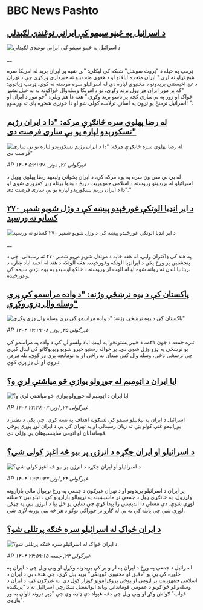 # BBC News Pashto## [د اسرائیل په ځینو سیمو کې ایراني توغندي لګېدلي](https://www.bbc.co.uk/pashto/live/c8xgz07qqdgt?at_campaign=githubrss)![د اسرائیل په ځینو سیمو کې ایراني توغندي لګېدلي](https://ichef.bbci.co.uk/ace/standard/240/cpsprodpb/8f3c/live/b1153030-4a6a-11f0-bbaa-4bc03e0665b7.jpg)__ټرمپ په خپله د "ټروت سوشل" شبکه کې لیکلي: "نن شپه پر ایران برید له امریکا سره هېڅ تړاو نه لري."
ایران متحده ایالاتو او د هغوی متحدینو ته خبرداری ورکړی چې د تهران د غچ اخیستنې بریدونو د مخنیوي لپاره دې له اسرائیلو سره مرسته نه کوي.
ټرمپ زیاتوي: "که پر موږ ایران هر ډول برید وکړي، نو د امریکا وسله‌وال ځواکونه به په خپل بشپړ ځواک او زور په بې‌ساري کچه پر تاسو برید وکړي."
هغه دا هم ویلي: "خو موږ د ایران او اسرائیل ترمنځ یو تړون په اسانۍ ترلاسه کولی شو او دا خونړی شخړه پای ته ورسوو! ".## [له رضا پهلوي سره ځانګړې مرکه: "دا د ایران رژیم نسکورېدو لپاره یو بې ساری فرصت دی"](https://www.bbc.com/pashto/articles/cj3j36zl0z4o?at_campaign=githubrss)![له رضا پهلوي سره ځانګړې مرکه: "دا د ایران رژیم نسکورېدو لپاره یو بې ساری فرصت دی"](https://ichef.bbci.co.uk/ace/standard/240/cpsprodpb/ddfc/live/684900a0-4a71-11f0-84b6-6bf0f66205f1.jpg)_AP ۱۴۰۴ غبرگولی ۲۶, دونۍ ۵:۲۱:۲۸_له بي بي سي ون سره په یوه مرکه کې، د ایران پخواني ولیعهد رضا پهلوي وویل د اسرائیلو له بریدونو وروسته د اسلامي جمهوریت دریځ  د پخوا پرتله ډېر کمزوری شوی او "دا د ایران رژیم نسکورېدو لپاره یو بې ساری فرصت دی."## [د ایر انډیا الوتکې غورځېدو پېښه کې د وژل شویو شمېر ۲۷۰ کسانو ته ورسېد](https://www.bbc.co.uk/pashto/live/c5yxn5w16ppt?at_campaign=githubrss)![د ایر انډیا الوتکې غورځېدو پېښه کې د وژل شویو شمېر ۲۷۰ کسانو ته ورسېد](https://ichef.bbci.co.uk/ace/standard/240/cpsprodpb/cf74/live/2912d0f0-4a30-11f0-9471-e380f647874e.jpg)__په هند کې ډاکتران وايي، له هغه ځایه د موندل شویو مړیو شمېر ۲۷۰ ته رسېدلی، چې د پنجشنبې پر ورځ پکې د ایرانډیا الوتکه وغورځېده.
هغه الوتکه د هند له احمد اباد ښاره د برېتانیا لندن ته روانه شوه او له الوت لږ وروسته د خلکو اوسېدو په یوه نژدې سیمه کې وغورځېده.## [پاکستان کې د یوه نرښځي وژنه: "د واده مراسمو کې پرې وسله وال ډزې وکړې"](https://www.bbc.com/pashto/articles/c3656kyl8d6o?at_campaign=githubrss)![پاکستان کې د یوه نرښځي وژنه: "د واده مراسمو کې پرې وسله وال ډزې وکړې"](https://ichef.bbci.co.uk/ace/standard/240/cpsprodpb/d070/live/08214630-49fc-11f0-bbaa-4bc03e0665b7.jpg)_AP ۱۴۰۴ غبرگولی ۲۵, يونۍ ۱۷:۱۹:۰۸_تېره جمعه د جون ۳۱مه د خیبر پښتونخوا په ایبټ اباد ولسوالۍ کې د واده په مراسمو کې یو نرښځی په ډزو وژل شوی دی.
 پر خواله رسنیو خپرو شویو ویډیوګانو کې لیدل کېږي چې نرښځی ناڅي، وسله وال کس میدان ته راځي او په تومانچه پرې ډز کوي، بله مرمۍ تېروي او بل ډز پرې کوي.## [ایا ایران د اټومبم له جوړولو یوازې څو میاشتې لرې و؟](https://www.bbc.com/pashto/articles/cx272k7yjq4o?at_campaign=githubrss)![ایا ایران د اټومبم له جوړولو یوازې څو میاشتې لرې و؟](https://ichef.bbci.co.uk/ace/standard/240/cpsprodpb/e3cd/live/6bc765c0-4970-11f0-bbaa-4bc03e0665b7.jpg)_AP ۱۴۰۴ غبرگولی ۲۴, اونۍ ۲۳:۳۶:۰۳_اسرائیل د ایران په بېلابېلو سیمو کې لسګونه اهداف په نښه کړي، چې پکې د نطنز د یورانیمو غني کولو بټۍ ته زیان رسېدلی او په تهران کې یې د ایران لوړ پوړي پوځي قوماندانان او اتومي ساینسپوهان یې وژلي دي.## [د اسرائیلو او ایران جګړه د انرژۍ پر بیو څه اغېز کولی شي؟](https://www.bbc.com/pashto/articles/cq85l1p8v7vo?at_campaign=githubrss)![د اسرائیلو او ایران جګړه د انرژۍ پر بیو څه اغېز کولی شي؟](https://ichef.bbci.co.uk/ace/standard/240/cpsprodpb/7242/live/ffee2e00-490c-11f0-84b6-6bf0f66205f1.png)_AP ۱۴۰۴ غبرگولی ۲۴, اونۍ ۱۱:۳۱:۳۳_پر ایران د اسرائیلو بریدونو او د تهران غبرګون د جمعې په ورځ نړیوال مالي بازارونه ولړزول، په ځانګړي ډول د جمعې تر ماسپښینه په نړیوالو بازارونو کې د تېلو بیې ۷ سلنه لوړې شوې.
دې مسلې دا اندېښنې را پیدا کړې چې ښايي یو ځل بیا د انرژۍ بیې په چټکۍ لوړې شي چې پایله کې به یې له ګازو تر خوراکي توکو د هر څه بیې پورته لاړې شي.## [ د ایران ځواک له اسرائیلو سره څنګه پرتللی شو؟](https://www.bbc.com/pashto/articles/c9897gj3g02o?at_campaign=githubrss)![ د ایران ځواک له اسرائیلو سره څنګه پرتللی شو؟](https://ichef.bbci.co.uk/ace/standard/240/cpsprodpb/e1cd/live/2d171960-fd9f-11ee-a1bf-5ffd63527e26.png)_AP ۱۴۰۴ غبرگولی ۲۳, جمعه ۲۳:۵۹:۱۵_اسرائیل د جمعې په ورځ د ایران په لر و بر کې بریدونه وکړل او ویې ویل چې د ایران په خاوره کې یې یو "دقیق او مخنیوی کوونکی" برید پیل کړی، چې هدف یې د ایران د اسلامي جمهوریت پر اټومي او پوځي پروګرامونو ګوزار کول دي. په غبرګون کې، د ایران د وسله‌والو ځواکونو د عمومي قوماندانۍ ویاند ابوالفضل شکارچي اسرائیل ته د "پرېکنده ځواب" ګواښ وکړ او ویې ویل چې دغه هېواد دې ډاډه وي چې "ډېر دروند تاوان به ور واړوي".